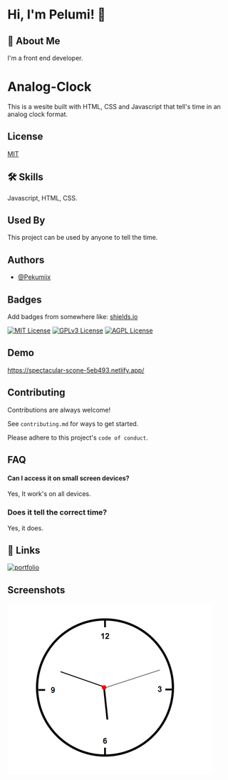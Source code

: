 
# Hi, I'm Pelumi! 👋


## 🚀 About Me
I'm a front end developer.


# Analog-Clock

This is a wesite built with HTML, CSS and Javascript that tell's time in an analog clock format.


## License

[MIT](https://choosealicense.com/licenses/mit/)


## 🛠 Skills
Javascript, HTML, CSS.


## Used By

This project can be used by anyone to tell the time.


## Authors

- [@Pekumiix](https://github.com/Pekumiiix)


## Badges

Add badges from somewhere like: [shields.io](https://shields.io/)

[![MIT License](https://img.shields.io/badge/License-MIT-green.svg)](https://choosealicense.com/licenses/mit/)
[![GPLv3 License](https://img.shields.io/badge/License-GPL%20v3-yellow.svg)](https://opensource.org/licenses/)
[![AGPL License](https://img.shields.io/badge/license-AGPL-blue.svg)](http://www.gnu.org/licenses/agpl-3.0)


## Demo

https://spectacular-scone-5eb493.netlify.app/


## Contributing

Contributions are always welcome!

See `contributing.md` for ways to get started.

Please adhere to this project's `code of conduct`.


## FAQ

#### Can I access it on small screen devices?

Yes, It work's on all devices.

### Does it tell the correct time?

Yes, it does.
## 🔗 Links
[![portfolio](https://img.shields.io/badge/my_portfolio-000?style=for-the-badge&logo=ko-fi&logoColor=white)](https://glistening-cheesecake-5da449.netlify.app/)



## Screenshots

![App Screenshot](https://github.com/Pekumiiix/analog-clock/blob/main/Screenshot.png)

